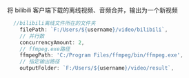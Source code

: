 将 bilibili 客户端下载的离线视频、音频合并，输出为一个新视频

```JavaScript
  //bilibili离线文件所在的文件夹
    filePath: `F:/Users/${username}/video/bilibili`,
    // 并行数
    concurrencyAmount: 2,
    // ffmpeg.exe路径
    ffmpegPath: 'C:/Program Files/ffmpeg/bin/ffmpeg.exe',
    // 指定输出路径
    outputFolder: `F:/Users/${username}/video/result`,
```
